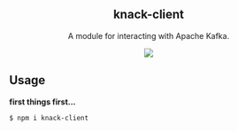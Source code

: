 <h2 align="center">
  knack-client
</h2>

<p align="center">
  A module for interacting with Apache Kafka.
</p>

<p align="center">
  <a href="https://github.com/xojs/xo"><img src="https://img.shields.io/badge/code_style-XO-5ed9c7.svg"></a>
</p>

## Usage

<b>first things first...</b>

```shell
$ npm i knack-client
```

